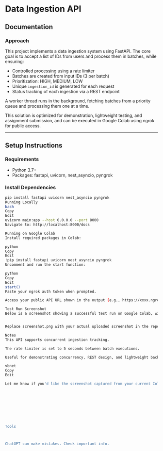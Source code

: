 # Data Ingestion API

## Documentation

### Approach

This project implements a data ingestion system using FastAPI. The core goal is to accept a list of IDs from users and process them in batches, while ensuring:

- Controlled processing using a rate limiter
- Batches are created from input IDs (3 per batch)
- Prioritization: HIGH, MEDIUM, LOW
- Unique `ingestion_id` is generated for each request
- Status tracking of each ingestion via a REST endpoint

A worker thread runs in the background, fetching batches from a priority queue and processing them one at a time.

This solution is optimized for demonstration, lightweight testing, and assignment submission, and can be executed in Google Colab using ngrok for public access.

---

## Setup Instructions

### Requirements

- Python 3.7+
- Packages: fastapi, uvicorn, nest_asyncio, pyngrok

### Install Dependencies

```bash
pip install fastapi uvicorn nest_asyncio pyngrok
Running Locally
bash
Copy
Edit
uvicorn main:app --host 0.0.0.0 --port 8000
Navigate to: http://localhost:8000/docs

Running on Google Colab
Install required packages in Colab:

python
Copy
Edit
!pip install fastapi uvicorn nest_asyncio pyngrok
Uncomment and run the start function:

python
Copy
Edit
start()
Paste your ngrok auth token when prompted.

Access your public API URL shown in the output (e.g., https://xxxx.ngrok-free.app/docs)

Test Run Screenshot
Below is a screenshot showing a successful test run on Google Colab, with the API live and accessible via ngrok.


Replace screenshot.png with your actual uploaded screenshot in the repo.

Notes
This API supports concurrent ingestion tracking.

The rate limiter is set to 5 seconds between batch executions.

Useful for demonstrating concurrency, REST design, and lightweight background task handling.

vbnet
Copy
Edit

Let me know if you'd like the screenshot captured from your current Colab session and saved for upload to GitHub.









Tools



ChatGPT can make mistakes. Check important info. 
